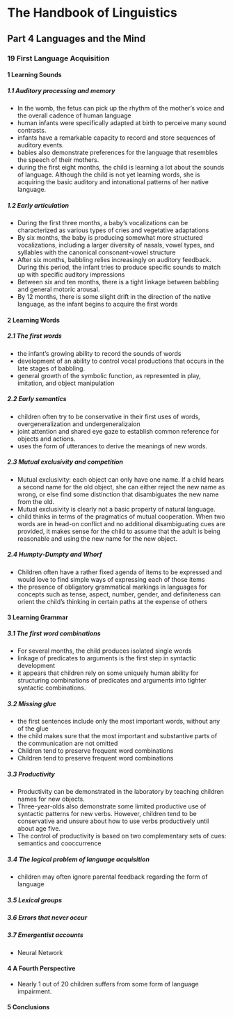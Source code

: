 # The Handbook of Linguistics
## Part 4 Languages and the Mind
### 19 First Language Acquisition
#### 1 Learning Sounds
##### 1.1 Auditory processing and memory
+ In the womb, the fetus can pick up the rhythm of the mother’s voice and the overall cadence of human language
+ human infants were specifically adapted at birth to perceive many sound contrasts.
+ infants have a remarkable capacity to record and store sequences of auditory events.
+ babies also demonstrate preferences for the language that resembles the speech of their mothers. 
+ during the first eight months, the child is learning a lot about the sounds of language. Although the child is not yet learning words, she is acquiring the basic auditory and intonational patterns of her native language. 
##### 1.2 Early articulation 
+ During the first three months, a baby’s vocalizations can be characterized as various types of cries and vegetative adaptations
+ By six months, the baby is producing somewhat more structured vocalizations, including a larger diversity of nasals, vowel types, and syllables with the canonical consonant-vowel structure
+ After six months, babbling relies increasingly on auditory feedback. During this period, the infant tries to produce specific sounds to match up with specific auditory impressions
+ Between six and ten months, there is a tight linkage between babbling and general motoric arousal.
+ By 12 months, there is some slight drift in the direction of the native language, as the infant begins to acquire the first words
#### 2 Learning Words 
##### 2.1 The first words
+ the infant’s growing ability to record the sounds of words
+  development of an ability to control vocal productions that occurs in the late stages of babbling.
+  general growth of the symbolic function, as represented in play, imitation, and object manipulation
##### 2.2 Early semantics
+ children often try to be conservative in their first uses of words, overgeneralization and undergeneralizaion
+ joint attention and shared eye gaze to establish common reference for objects and actions.
+ uses the form of utterances to derive the meanings of new words.
##### 2.3 Mutual exclusivity and competition
+ Mutual exclusivity: each object can only have one name. If a child hears a second name for the old object, she can either reject the new name as wrong, or else find some distinction that disambiguates the new name from the old.
+ Mutual exclusivity is clearly not a basic property of natural language. 
+ child thinks in terms of the pragmatics of mutual cooperation. When two words are in head-on conflict and no additional disambiguating cues are provided, it makes sense for the child to assume that the adult is being reasonable and using the new name for the new object. 
##### 2.4 Humpty-Dumpty and Whorf
+ Children often have a rather fixed agenda of items to be expressed and would love to find simple ways of expressing each of those items
+ the presence of obligatory grammatical markings in languages for concepts such as tense, aspect, number, gender, and definiteness can orient the child’s thinking in certain paths at the expense of others
#### 3 Learning Grammar
##### 3.1 The first word combinations
+ For several months, the child produces isolated single words
+ linkage of predicates to arguments is the first step in syntactic development
+ it appears that children rely on some uniquely human ability for structuring combinations of predicates and arguments into tighter syntactic combinations. 
##### 3.2 Missing glue 
+ the first sentences include only the most important words, without any of the glue
+ the child makes sure that the most important and substantive parts of the communication are not omitted
+ Children tend to preserve frequent word combinations
+ Children tend to preserve frequent word combinations
##### 3.3 Productivity
+ Productivity can be demonstrated in the laboratory by teaching children names for new objects.
+ Three-year-olds also demonstrate some limited productive use of syntactic patterns for new verbs. However, children tend to be conservative and unsure about how to use verbs productively until about age five. 
+ The control of productivity is based on two complementary sets of cues: semantics and cooccurrence
##### 3.4 The logical problem of language acquisition 
+ children may often ignore parental feedback regarding the form of language
##### 3.5 Lexical groups 
##### 3.6 Errors that never occur
##### 3.7 Emergentist accounts
+ Neural Network
#### 4 A Fourth Perspective
+ Nearly 1 out of 20 children suffers from some form of language impairment. 
#### 5 Conclusions